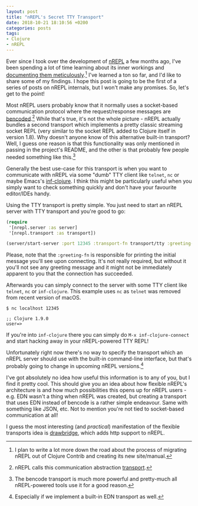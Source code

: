 ```yaml
---
layout: post
title: "nREPL's Secret TTY Transport"
date: 2018-10-21 18:10:56 +0200
categories: posts
tags:
- Clojure
- nREPL
---
```


Ever since I took over the development of
[nREPL](https://github.com/nrepl/nrepl) a few months ago, I've been
spending a lot of time learning about its inner workings and
[documenting them meticulously](https://nrepl.xyz).[^1] I've learned a
ton so far, and I'd like to share some of my findings.  I hope this post
is going to be the first of a series of posts on nREPL internals, but I
won't make any promises. So, let's get to the point!

<!--more-->

Most nREPL users probably know that it normally uses a socket-based
communication protocol where the request/response messages are
[bencoded](https://wiki.theory.org/index.php/BitTorrentSpecification#Bencoding).[^2]
While that's true, it's not the whole picture - nREPL actually bundles
a second transport which implements a pretty classic streaming socket
REPL (very similar to the socket REPL added to Clojure itself in
version 1.8). Why doesn't anyone know of this alternative built-in
transport? Well, I guess one reason is that this functionality was
only mentioned in passing in the project's README, and the other is
that probably few people needed something like this.[^3]

Generally the best use-case for this transport is when you want to
communicate with nREPL via some "dumb" TTY client like `telnet`, `nc`
or maybe Emacs's
[inf-clojure](https://github.com/clojure-emacs/inf-clojure). I think this might be
particularly useful when you simply want to check something quickly and don't have your
favourite editor/IDEs handy.

Using the TTY transport is pretty simple. You just need to start an
nREPL server with TTY transport and you're good to go:

```clojure
(require
 '[nrepl.server :as server]
 '[nrepl.transport :as transport])

(server/start-server :port 12345 :transport-fn transport/tty :greeting-fn transport/tty-greeting)
```

Please, note that the `:greeting-fn` is responsible for printing the
initial message you'll see upon connecting. It's not really required,
but without it you'll not see any greeting message and it might not be
immediately apparent to you that the connection has succeeded.

Afterwards you can simply connect to the server with some TTY client
like `telnet`, `nc` or `inf-clojure`. This example uses `nc` as
`telnet` was removed from recent version of macOS.

```
$ nc localhost 12345

;; Clojure 1.9.0
user=>
```

If you're into `inf-clojure` there you can simply do `M-x inf-clojure-connect` and start
hacking away in your nREPL-powered TTY REPL!

Unfortunately right now there's no way to specify the transport
which an nREPL server should use with the built-in
command-line interface, but that's probably going to change in
upcoming nREPL versions.[^4]

I've got absolutely no idea how useful this information is to any of
you, but I find it pretty cool.  This should give you an idea about
how flexible nREPL's architecture is and how much possibilities this
opens up for nREPL users - e.g. EDN wasn't a thing when nREPL was
created, but creating a transport that uses EDN instead of bencode is
a rather simple endeavour. Same with something like JSON, etc. Not to mention
you're not tied to socket-based communication at all!

I guess the most interesting (and _practical_) manifestation of the
flexible transports idea is
[drawbridge](https://github.com/nrepl/drawbridge), which adds http
support to nREPL.

[^1]: I plan to write a lot more down the road about the process of migrating nREPL out of Clojure Contrib and creating its new site/manual.
[^2]: nREPL calls this communication abstraction [transport](https://nrepl.xyz/nrepl/0.4.5/design/transports.html).
[^3]: The bencode transport is much more powerful and pretty-much all nREPL-powered tools use it for a good reason.
[^4]: Especially if we implement a built-in EDN transport as well.
